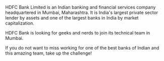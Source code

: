 HDFC Bank Limited is an Indian banking and financial services company headquartered in Mumbai, Maharashtra. It is India's largest private sector lender by assets and one of the largest banks in India by market capitalization.

HDFC Bank is looking for geeks and nerds to join its technical team in Mumbai.

If you do not want to miss working for one of the best banks of Indian and this amazing team, take up the challenge!
